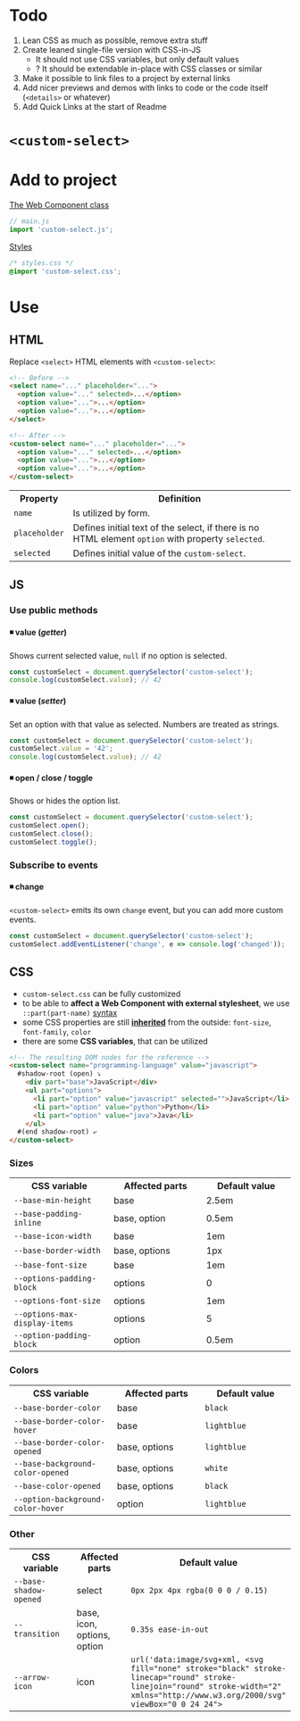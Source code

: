 # Todo

1. Lean CSS as much as possible, remove extra stuff
1. Create leaned single-file version with CSS-in-JS 
    - It should not use CSS variables, but only default values
    - ? It should be extendable in-place with CSS classes or similar
1. Make it possible to link files to a project by external links
1. Add nicer previews and demos with links to code or the code itself (<code>&lt;details&gt;</code> or whatever)
1. Add Quick Links at the start of Readme

# <code>&lt;custom-select&gt;</code>

# Add to project

[The Web Component class](/custom-select.js)
```js
// main.js
import 'custom-select.js';
```

[Styles](/custom-select.css)
```css
/* styles.css */
@import 'custom-select.css';
```

# Use

## HTML

Replace `<select>` HTML elements with `<custom-select>`:
```html
<!-- Before -->
<select name="..." placeholder="...">
  <option value="..." selected>...</option>
  <option value="...">...</option>
  <option value="...">...</option>
</select>

<!-- After -->
<custom-select name="..." placeholder="...">
  <option value="..." selected>...</option>
  <option value="...">...</option>
  <option value="...">...</option>
</custom-select>
```

<table>
  <tr>
    <th>
      Property
    </th>
    <th>
      Definition
    </th>
  </tr>
  <tr>
    <td>
      <code>name</code>
    </td>
    <td>
      Is utilized by form.
    </td>
  </tr>
  <tr>
    <td>
      <code>placeholder</code>
    </td>
    <td>
      Defines initial text of the select, if there is no HTML element <code>option</code> with property <code>selected</code>.
    </td>
  </tr>
  <tr>
    <td>
      <code>selected</code>
    </td>
    <td>
      Defines initial value of the <code>custom-select</code>.
    </td>
  </tr>
</table>

## JS

### Use public methods

#### ◾ value (_getter_)

Shows current selected value, `null` if no option is selected.

```js
const customSelect = document.querySelector('custom-select');
console.log(customSelect.value); // 42
```

#### ◾ value (_setter_)

Set an option with that value as selected. Numbers are treated as strings.

```js
const customSelect = document.querySelector('custom-select');
customSelect.value = '42';
console.log(customSelect.value); // 42
```

#### ◾ open / close / toggle

Shows or hides the option list.

```js
const customSelect = document.querySelector('custom-select');
customSelect.open();
customSelect.close();
customSelect.toggle();
```

### Subscribe to events

#### ◾ change

<code>&lt;custom-select&gt;</code> emits its own `change` event, but you can add more custom events.

```js
const customSelect = document.querySelector('custom-select');
customSelect.addEventListener('change', e => console.log('changed'));
```

## CSS

- `custom-select.css` can be fully customized
- to be able to **affect a Web Component with external stylesheet**, we use `::part(part-name)` [syntax](https://webcomponents.guide/learn/components/styling/#parts-styling-a-shadow-tree-from-the-outside)
- some CSS properties are still [**inherited**](https://webcomponents.guide/learn/components/styling/#inheritance) from the outside: `font-size`, `font-family`, `color`
- there are some **CSS variables**, that can be utilized

```html
<!-- The resulting DOM nodes for the reference -->
<custom-select name="programming-language" value="javascript">
  #shadow-root (open) ⤵
    <div part="base">JavaScript</div>
    <ul part="options">
      <li part="option" value="javascript" selected="">JavaScript</li>
      <li part="option" value="python">Python</li>
      <li part="option" value="java">Java</li>
    </ul>
  #(end shadow-root) ⤶
</custom-select>
```

### Sizes

<table>
  <tr>
    <th width="300">CSS variable</th>
    <th width="265">Affected parts</th>
    <th width="265">Default value</th>
  </tr>
  <tr>
    <td><code>--base-min-height</code></td>
    <td>base</td>
    <td>2.5em</td>
  </tr>
  <tr>
    <td><code>--base-padding-inline</code></td>
    <td>base, option</td>
    <td>0.5em</td>
  </tr>
  <tr>
    <td><code>--base-icon-width</code></td>
    <td>base</td>
    <td>1em</td>
  </tr>
  <tr>
    <td><code>--base-border-width</code></td>
    <td>base, options</td>
    <td>1px</td>
  </tr>
  <tr>
    <td><code>--base-font-size</code></td>
    <td>base</td>
    <td>1em</td>
  </tr>
  <tr>
    <td><code>--options-padding-block</code></td>
    <td>options</td>
    <td>0</td>
  </tr>
  <tr>
    <td><code>--options-font-size</code></td>
    <td>options</td>
    <td>1em</td>
  </tr>
  <tr>
    <td><code>--options-max-display-items</code></td>
    <td>options</td>
    <td>5</td>
  </tr>
  <tr>
    <td><code>--option-padding-block</code></td>
    <td>option</td>
    <td>0.5em</td>
  </tr>
</table>

### Colors

<table>
  <tr>
    <th width="300">CSS variable</th>
    <th width="265">Affected parts</th>
    <th width="265">Default value</th>
  </tr>
  <tr>
    <td><code>--base-border-color</code></td>
    <td>base</td>
    <td><code>black</code></td>
  </tr>
  <tr>
    <td><code>--base-border-color-hover</code></td>
    <td>base</td>
    <td><code>lightblue</code></td>
  </tr>
  <tr>
    <td><code>--base-border-color-opened</code></td>
    <td>base, options</td>
    <td><code>lightblue</code></td>
  </tr>
  <tr>
    <td><code>--base-background-color-opened</code></td>
    <td>base, options</td>
    <td><code>white</code></td>
  </tr>
  <tr>
    <td><code>--base-color-opened</code></td>
    <td>base, options</td>
    <td><code>black</code></td>
  </tr>
  <tr>
    <td><code>--option-background-color-hover</code></td>
    <td>option</td>
    <td><code>lightblue</code></td>
  </tr>
</table>

### Other

<table>
  <tr>
    <th width="300">CSS variable</th>
    <th width="265">Affected parts</th>
    <th width="265">Default value</th>
  </tr>
  <tr>
    <td><code>--base-shadow-opened</code></td>
    <td>select</td>
    <td><code>0px 2px 4px rgba(0 0 0 / 0.15)</code></td>
  </tr>
  <tr>
    <td><code>--transition</code></td>
    <td>base, icon, options, option</td>
    <td><code>0.35s ease-in-out</code></td>
  </tr>
  <tr>
    <td><code>--arrow-icon</code></td>
    <td>icon</td>
    <td><code>url('data:image/svg+xml, &lt;svg fill="none" stroke="black" stroke-linecap="round" stroke-linejoin="round" stroke-width="2" xmlns="http://www.w3.org/2000/svg" viewBox="0 0 24 24"><path d="M6 9l6 6 6-6"/></svg&gt;')</code></td>
  </tr>
</table>
